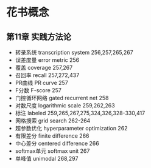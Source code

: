 # 花书概念

## 第11章 实践方法论

- 转录系统 transcription system 256,257,265,267
- 误差度量 error metric 256
- 覆盖 coverage 257,267
- 召回率 recall 257,272,437
- PR曲线 PR curve 257
- F分数 F-score 257
- 门控循环网络 gated recurrent net 258
- 对数尺度 logarithmic scale 259,262,263
- 标注 labeled 259,265,267,275,324,326,328-330,417
- 网格搜索 grid search 262-264
- 超参数优化 hyperparameter optimization 262
- 有限差分 finite difference 266
- 中心差分 centered difference 266
- softmax单元 softmax unit 267
- 单峰值 unimodal 268,297
